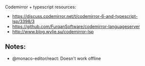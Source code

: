 Codemirror + typescript resources:

- https://discuss.codemirror.net/t/codemirror-6-and-typescript-lsp/3398/3
- https://github.com/FurqanSoftware/codemirror-languageserver
- http://www.blog.wylie.su/codemirror-lsp

## Notes:

- @monaco-editor/react: Doesn't work offline
